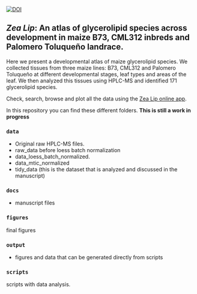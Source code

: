 [![DOI](https://zenodo.org/badge/108458619.svg)](https://zenodo.org/badge/latestdoi/108458619)


*Zea Lip*: An atlas of glycerolipid species across development in maize B73, CML312 inbreds and Palomero Toluqueño landrace.
-----------------------------

Here we present a developmental atlas of maize glycerolipid species. We collected tissues from three  maize lines: B73, CML312 and Palomero Toluqueño at different developmental stages, leaf types and areas of the leaf. We then analyzed this tissues using HPLC-MS and identified 171 glycerolipid species.

Check, search, browse and plot all the data using the [Zea Lip online app](https://rellan-ncsu.shinyapps.io/zea-lip/). 


In this repository you can find these different folders. **This is still  a work in progress**

### `data`

- Original raw HPLC-MS files.
- raw_data before loess batch normalization
- data_loess_batch_normalized.
- data_mtic_normalized
- tidy_data (this is the dataset that is analyzed and discussed in the manuscript)

### `docs`

- manuscript files

### `figures`

final figures

### `output`

- figures and data that can be generated directly from scripts

### `scripts`

scripts with data analysis.







